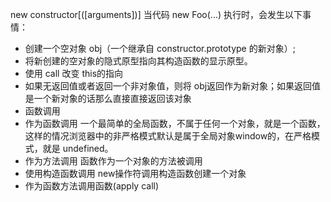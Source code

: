new constructor[([arguments])]
当代码 new Foo(...) 执行时，会发生以下事情：
- 创建一个空对象 obj（一个继承自 constructor.prototype 的新对象）;
- 将新创建的空对象的隐式原型指向其构造函数的显示原型。
- 使用 call 改变 this的指向
- 如果无返回值或者返回一个非对象值，则将 obj返回作为新对象；如果返回值是一个新对象的话那么直接直接返回该对象
- 函数调用
- 作为函数调用
    一个最简单的全局函数，不属于任何一个对象，就是一个函数，这样的情况浏览器中的非严格模式默认是属于全局对象window的，在严格模式，就是 undefined。 
- 作为方法调用
   函数作为一个对象的方法被调用
- 使用构造函数调用
    new操作符调用构造函数创建一个对象
- 作为函数方法调用函数(apply call)